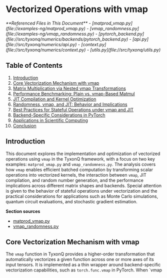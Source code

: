 
# Vectorized Operations with vmap

<cite>
**Referenced Files in This Document**   
- [matprod_vmap.py](file://examples-ng/matprod_vmap.py)
- [vmap_randomness.py](file://examples-ng/vmap_randomness.py)
- [pytorch_backend.py](file://src/tyxonq/numerics/backends/pytorch_backend.py)
- [api.py](file://src/tyxonq/numerics/api.py)
- [context.py](file://src/tyxonq/numerics/context.py)
- [utils.py](file://src/tyxonq/utils.py)
</cite>

## Table of Contents
1. [Introduction](#introduction)
2. [Core Vectorization Mechanism with vmap](#core-vectorization-mechanism-with-vmap)
3. [Matrix Multiplication via Nested vmap Transformations](#matrix-multiplication-via-nested-vmap-transformations)
4. [Performance Benchmarking: Plain vs. vmap-Based Matmul](#performance-benchmarking-plain-vs-vmap-based-matmul)
5. [JIT Compilation and Kernel Optimization](#jit-compilation-and-kernel-optimization)
6. [Randomness, vmap, and JIT: Behavior and Implications](#randomness-vmap-and-jit-behavior-and-implications)
7. [Best Practices for Stateful Operations under vmap and JIT](#best-practices-for-stateful-operations-under-vmap-and-jit)
8. [Backend-Specific Considerations in PyTorch](#backend-specific-considerations-in-pytorch)
9. [Applications in Scientific Computing](#applications-in-scientific-computing)
10. [Conclusion](#conclusion)

## Introduction
This document explores the implementation and optimization of vectorized operations using `vmap` in the TyxonQ framework, with a focus on two key examples: `matprod_vmap.py` and `vmap_randomness.py`. The analysis covers how `vmap` enables efficient batched computation by transforming scalar operations into vectorized kernels, the interaction between `vmap`, JIT compilation, and random number generation, and the performance implications across different matrix shapes and backends. Special attention is given to the behavior of stateful operations under vectorization and the practical considerations for applications such as Monte Carlo simulations, quantum circuit evaluations, and stochastic gradient estimation.

**Section sources**
- [matprod_vmap.py](file://examples-ng/matprod_vmap.py#L1-L42)
- [vmap_randomness.py](file://examples-ng/vmap_randomness.py#L1-L27)

## Core Vectorization Mechanism with vmap
The `vmap` function in TyxonQ provides a higher-order transformation that automatically vectorizes a given function across one or more axes of its input tensors. It is implemented as a thin wrapper around backend-specific vectorization capabilities, such as `torch.func.vmap` in PyTorch. When `vmap